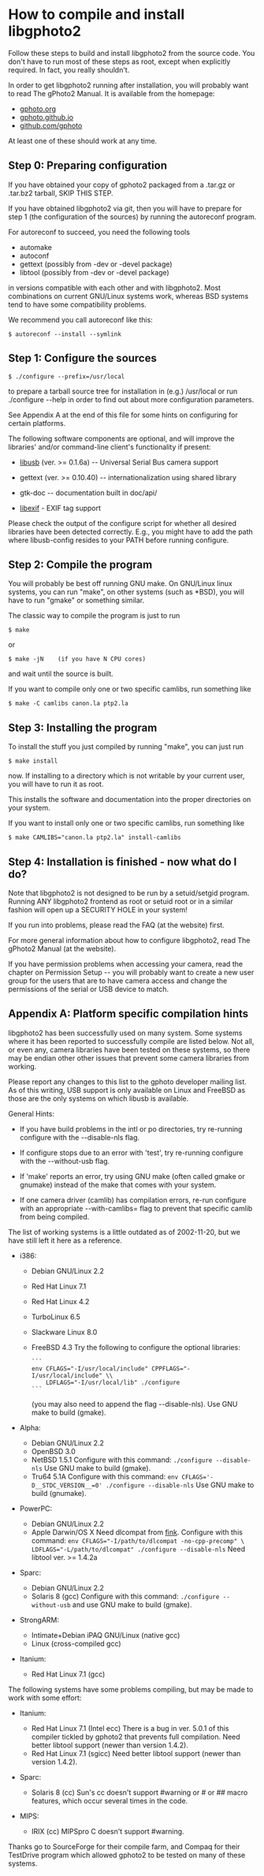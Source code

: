 How to compile and install libgphoto2
=====================================

Follow these steps to build and install libgphoto2 from the source
code. You don't have to run most of these steps as root, except when
explicitly required. In fact, you really shouldn't.

In order to get libgphoto2 running after installation, you will
probably want to read The gPhoto2 Manual. It is available from the
homepage:

* [gphoto.org](http://gphoto.org/)
* [gphoto.github.io](http://gphoto.github.io/)
* [github.com/gphoto](http://github.com/gphoto/)

At least one of these should work at any time.


Step 0: Preparing configuration
-------------------------------

If you have obtained your copy of gphoto2 packaged from a .tar.gz or
.tar.bz2 tarball, SKIP THIS STEP.

If you have obtained libgphoto2 via git, then you will have to
prepare for step 1 (the configuration of the sources) by running
the autoreconf program.

For autoreconf to succeed, you need the following tools

* automake
* autoconf
* gettext  (possibly from -dev or -devel package)
* libtool  (possibly from -dev or -devel package)

in versions compatible with each other and with libgphoto2. Most
combinations on current GNU/Linux systems work, whereas BSD systems
tend to have some compatibility problems.

We recommend you call autoreconf like this:

    $ autoreconf --install --symlink


Step 1: Configure the sources
-----------------------------

    $ ./configure --prefix=/usr/local

to prepare a tarball source tree for installation in (e.g.) /usr/local
or run ./configure --help in order to find out about more
configuration parameters.

See Appendix A at the end of this file for some hints on configuring
for certain platforms.

The following software components are optional, and will improve the
libraries' and/or command-line client's functionality if present:

* [libusb](http://www.sourceforge.net/projects/libusb/) (ver. >=
  0.1.6a) -- Universal Serial Bus camera support

* gettext (ver. >= 0.10.40) -- internationalization using shared
  library

* gtk-doc -- documentation built in doc/api/

* [libexif](http://www.sourceforge.net/projects/libexif) - EXIF tag
  support

Please check the output of the configure script for whether all
desired libraries have been detected correctly. E.g., you might
have to add the path where libusb-config resides to your PATH
before running configure.


Step 2: Compile the program
---------------------------

You will probably be best off running GNU make. On GNU/Linux linux
systems, you can run "make", on other systems (such as *BSD), you
will have to run "gmake" or something similar.

The classic way to compile the program is just to run

    $ make

or

    $ make -jN    (if you have N CPU cores)

and wait until the source is built.

If you want to compile only one or two specific camlibs, run something
like

    $ make -C camlibs canon.la ptp2.la


Step 3: Installing the program
------------------------------

To install the stuff you just compiled by running "make", you can just
run

    $ make install

now. If installing to a directory which is not writable by your
current user, you will have to run it as root.

This installs the software and documentation into the proper
directories on your system.

If you want to install only one or two specific camlibs, run something
like

    $ make CAMLIBS="canon.la ptp2.la" install-camlibs


Step 4: Installation is finished - now what do I do?
----------------------------------------------------

Note that libgphoto2 is not designed to be run by a setuid/setgid
program. Running ANY libgphoto2 frontend as root or setuid root or in
a similar fashion will open up a SECURITY HOLE in your system!

If you run into problems, please read the FAQ (at the website) first.

For more general information about how to configure libgphoto2, read
The gPhoto2 Manual (at the website).

If you have permission problems when accessing your camera, read
the chapter on Permission Setup -- you will probably want to create a
new user group for the users that are to have camera access and change
the permissions of the serial or USB device to match.


Appendix A: Platform specific compilation hints
-----------------------------------------------

libgphoto2 has been successfully used on many system.  Some systems
where it has been reported to successfully compile are listed
below. Not all, or even any, camera libraries have been tested on
these systems, so there may be endian other other issues that prevent
some camera libraries from working.

Please report any changes to this list to the gphoto developer mailing
list.  As of this writing, USB support is only available on Linux and
FreeBSD as those are the only systems on which libusb is available.

General Hints:

* If you have build problems in the intl or po directories, try
  re-running configure with the --disable-nls flag.

* If configure stops due to an error with 'test', try re-running
  configure with the --without-usb flag.

* If 'make' reports an error, try using GNU make (often called gmake
  or gnumake) instead of the make that comes with your system.

* If one camera driver (camlib) has compilation errors, re-run
  configure with an appropriate --with-camlibs= flag to prevent that
  specific camlib from being compiled.

The list of working systems is a little outdated as of 2002-11-20, but
we have still left it here as a reference.

* i386:
  * Debian GNU/Linux 2.2
  * Red Hat Linux 7.1
  * Red Hat Linux 4.2
  * TurboLinux 6.5
  * Slackware Linux 8.0
  * FreeBSD 4.3
    Try the following to configure the optional libraries:

        ```
        env CFLAGS="-I/usr/local/include" CPPFLAGS="-I/usr/local/include" \\
            LDFLAGS="-I/usr/local/lib" ./configure
        ```

    (you may also need to append the flag --disable-nls).
    Use GNU make to build (gmake).

* Alpha:
  * Debian GNU/Linux 2.2
  * OpenBSD 3.0
  * NetBSD 1.5.1
    Configure with this command:
        ```
        ./configure --disable-nls
        ```
    Use GNU make to build (gmake).
  * Tru64 5.1A
    Configure with this command:
        ```
        env CFLAGS='-D__STDC_VERSION__=0' ./configure --disable-nls
        ```
    Use GNU make to build (gnumake).

* PowerPC:
  * Debian GNU/Linux 2.2
  * Apple Darwin/OS X
    Need dlcompat from [fink](http://fink.sourceforge.net).
    Configure with this command:
        ```
        env CFLAGS="-I/path/to/dlcompat -no-cpp-precomp" \
        LDFLAGS="-L/path/to/dlcompat" ./configure --disable-nls
        ```
    Need libtool ver. >= 1.4.2a

* Sparc:
  * Debian GNU/Linux 2.2
  * Solaris 8 (gcc)
    Configure with this command:
        ```
        ./configure --without-usb
        ```
    and use GNU make to build (gmake).

* StrongARM:
  * Intimate+Debian iPAQ GNU/Linux (native gcc)
  * Linux (cross-compiled gcc)

* Itanium:
  * Red Hat Linux 7.1 (gcc)


The following systems have some problems compiling, but may be made to
work with some effort:

* Itanium:
  * Red Hat Linux 7.1 (Intel ecc)
    There is a bug in ver. 5.0.1 of this compiler tickled by gphoto2 that
    prevents full compilation.
    Need better libtool support (newer than version 1.4.2).
  * Red Hat Linux 7.1 (sgicc)
    Need better libtool support (newer than version 1.4.2).

* Sparc:
  * Solaris 8 (cc)
    Sun's cc doesn't support #warning or # or ## macro features, which
    occur several times in the code.

* MIPS:
  * IRIX (cc)
    MIPSpro C doesn't support #warning.

Thanks go to SourceForge for their compile farm, and Compaq for their
TestDrive program which allowed gphoto2 to be tested on many of these
systems.
